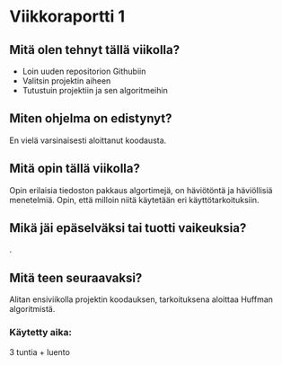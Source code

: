 # Viikkoraportti 1

## Mitä olen tehnyt tällä viikolla?
- Loin uuden repositorion Githubiin
- Valitsin projektin aiheen
- Tutustuin projektiin ja sen algoritmeihin

## Miten ohjelma on edistynyt?
En vielä varsinaisesti aloittanut koodausta.

## Mitä opin tällä viikolla?
Opin erilaisia tiedoston pakkaus algortimejä, on häviötöntä ja häviöllisiä menetelmiä. Opin, että milloin niitä käytetään eri käyttötarkoituksiin.

## Mikä jäi epäselväksi tai tuotti vaikeuksia?
.

## Mitä teen seuraavaksi?
Alitan ensiviikolla projektin koodauksen, tarkoituksena aloittaa Huffman algoritmistä.

### Käytetty aika:
3 tuntia + luento
